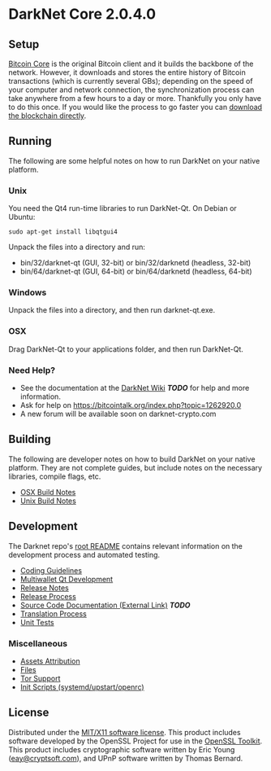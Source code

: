 DarkNet Core 2.0.4.0
=====================

Setup
---------------------
[Bitcoin Core](http://bitcoin.org/en/download) is the original Bitcoin client and it builds the backbone of the network. However, it downloads and stores the entire history of Bitcoin transactions (which is currently several GBs); depending on the speed of your computer and network connection, the synchronization process can take anywhere from a few hours to a day or more. Thankfully you only have to do this once. If you would like the process to go faster you can [download the blockchain directly](bootstrap.md).

Running
---------------------
The following are some helpful notes on how to run DarkNet on your native platform.

### Unix

You need the Qt4 run-time libraries to run DarkNet-Qt. On Debian or Ubuntu:

	sudo apt-get install libqtgui4

Unpack the files into a directory and run:

- bin/32/darknet-qt (GUI, 32-bit) or bin/32/darknetd (headless, 32-bit)
- bin/64/darknet-qt (GUI, 64-bit) or bin/64/darknetd (headless, 64-bit)



### Windows

Unpack the files into a directory, and then run darknet-qt.exe.

### OSX

Drag DarkNet-Qt to your applications folder, and then run DarkNet-Qt.

### Need Help?

* See the documentation at the [DarkNet Wiki](https://en.bitcoin.it/wiki/Main_Page) ***TODO***
for help and more information.
* Ask for help on https://bitcointalk.org/index.php?topic=1262920.0
* A new forum will be available soon on darknet-crypto.com

Building
---------------------
The following are developer notes on how to build DarkNet on your native platform. They are not complete guides, but include notes on the necessary libraries, compile flags, etc.

- [OSX Build Notes](build-osx.md)
- [Unix Build Notes](build-unix.md)

Development
---------------------
The Darknet repo's [root README](https://github.com/darknet-crypto/darknet/blob/master/README.md) contains relevant information on the development process and automated testing.

- [Coding Guidelines](coding.md)
- [Multiwallet Qt Development](multiwallet-qt.md)
- [Release Notes](release-notes.md)
- [Release Process](release-process.md)
- [Source Code Documentation (External Link)](https://dev.visucore.com/bitcoin/doxygen/) ***TODO***
- [Translation Process](translation_process.md)
- [Unit Tests](unit-tests.md)

### Miscellaneous
- [Assets Attribution](assets-attribution.md)
- [Files](files.md)
- [Tor Support](tor.md)
- [Init Scripts (systemd/upstart/openrc)](init.md)

License
---------------------
Distributed under the [MIT/X11 software license](http://www.opensource.org/licenses/mit-license.php).
This product includes software developed by the OpenSSL Project for use in the [OpenSSL Toolkit](https://www.openssl.org/). This product includes
cryptographic software written by Eric Young ([eay@cryptsoft.com](mailto:eay@cryptsoft.com)), and UPnP software written by Thomas Bernard.
